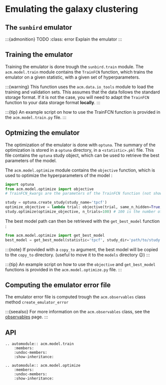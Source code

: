 # Emulating the galaxy clustering

## The `sunbird` emulator

:::{admonition} TODO
:class: error
Explain the emulator
:::

## Training the emulator

Training the emulator is done trough the `sunbird.train` module.
The `acm.model.train` module contains the `TrainFCN` function, which trains the emulator on a given statistic, with a given set of hyperparameters.

:::{warning}
This function uses the `acm.data.io_tools` module to load the training and validation sets. This assumes that the data follows the standard storage format.
If it is not the case, you will need to adapt the `TrainFCN` function to your data storage format **locally**.
:::

:::{tip}
An example script on how to use the TrainFCN function is provided in the `acm.model.train.py` file.
:::

## Optmizing the emulator

The optimization of the emulator is done with `optuna`. The summary of the optimization is stored in a `optuna` directory, in a `<statistic>.pkl` file.
This file contains the `optuna` study object, which can be used to retrieve the best parameters of the model.

The `acm.model.optimize` module contains the `objective` function, which is used to optimize the hyperparameters of the model : 

```python
import optuna
from acm.model.optimize import objective
# TrainFCN_kwargs are the parameters of the TrainFCN function (not shown here)

study = optuna.create_study(study_name='tpcf')
optimize_objective = lambda trial: objective(trial, same_n_hidden=True, **TrainFCN_kwargs) 
study.optimize(optimize_objective, n_trials=100) # 100 is the number of trials to run
```

The best model path can then be retrieved with the `get_best_model` function : 

```python
from acm.model.optimize import get_best_model
best_model = get_best_model(statistic='tpcf', study_dir='path/to/study')
```

:::{note}
If provided with a `copy_to` argument, the best model will be copied to the `copy_to` directory. (useful to move it to the `models` directory 😉)
:::

:::{tip}
An example script on how to use the `objective` and `get_best_model` functions is provided in the `acm.model.optimize.py` file.
:::

## Computing the emulator error file

The emulator error file is computed trough the `acm.observables` class method `create_emulator_error`

:::{seealso}
For more information on the `acm.observables` class, see the [observables](../code/projects.md#acmobservables-classes) page.
:::


## API

```{eval-rst}
.. automodule:: acm.model.train
    :members:
    :undoc-members:
    :show-inheritance:

.. automodule:: acm.model.optimize
    :members:
    :undoc-members:
    :show-inheritance:
```